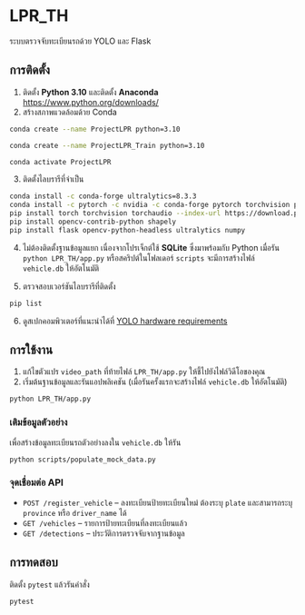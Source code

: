 # LPR_TH

ระบบตรวจจับทะเบียนรถด้วย YOLO และ Flask

## การติดตั้ง

1. ติดตั้ง **Python 3.10** และติดตั้ง **Anaconda** https://www.python.org/downloads/
2. สร้างสภาพแวดล้อมด้วย Conda

```bash
conda create --name ProjectLPR python=3.10
```
```bash
conda create --name ProjectLPR_Train python=3.10
```
```bash
conda activate ProjectLPR
```

3. ติดตั้งไลบรารีที่จำเป็น

```bash
conda install -c conda-forge ultralytics=8.3.3
conda install -c pytorch -c nvidia -c conda-forge pytorch torchvision pytorch-cuda=12.1
pip install torch torchvision torchaudio --index-url https://download.pytorch.org/whl/cu121
pip install opencv-contrib-python shapely
pip install flask opencv-python-headless ultralytics numpy
```

4. ไม่ต้องติดตั้งฐานข้อมูลแยก เนื่องจากโปรเจ็กต์ใช้ **SQLite** ซึ่งมาพร้อมกับ Python
   เมื่อรัน `python LPR_TH/app.py` หรือสคริปต์ในโฟลเดอร์ `scripts` จะมีการสร้างไฟล์
   `vehicle.db` ให้อัตโนมัติ


5. ตรวจสอบเวอร์ชันไลบรารีที่ติดตั้ง

```bash
pip list
```

6. ดูสเปกคอมพิวเตอร์ที่แนะนำได้ที่ [YOLO hardware requirements](https://www.proxpc.com/blogs/system-hardware-requirements-for-yolo-in-2025?utm_source=chatgpt.com)

## การใช้งาน

1. แก้ไขตัวแปร `video_path` ที่ท้ายไฟล์ `LPR_TH/app.py` ให้ชี้ไปยังไฟล์วิดีโอของคุณ
2. เริ่มต้นฐานข้อมูลและรันแอปพลิเคชัน (เมื่อรันครั้งแรกจะสร้างไฟล์ `vehicle.db` ให้อัตโนมัติ)

```bash
python LPR_TH/app.py
```

### เติมข้อมูลตัวอย่าง

เพื่อสร้างข้อมูลทะเบียนรถตัวอย่างลงใน `vehicle.db` ให้รัน

```bash
python scripts/populate_mock_data.py
```

### จุดเชื่อมต่อ API

- `POST /register_vehicle` – ลงทะเบียนป้ายทะเบียนใหม่ ต้องระบุ `plate` และสามารถระบุ `province` หรือ `driver_name` ได้
- `GET /vehicles` – รายการป้ายทะเบียนที่ลงทะเบียนแล้ว
- `GET /detections` – ประวัติการตรวจจับจากฐานข้อมูล

## การทดสอบ

ติดตั้ง `pytest` แล้วรันคำสั่ง

```bash
pytest
```
